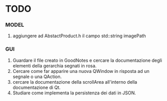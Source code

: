 # TODO

### MODEL
1. aggiungere ad AbstactProduct.h il campo std::string imagePath

### GUI 
1. Guardare il file creato in GoodNotes e cercare la documentazione degli elementi della gerarchia segnati in rosa. 
2. Cercare come far apparire una nuova QWindow in risposta ad un segnale o una QAction.
3. cercare la documentazione della scrollArea all'interno della documentazione di Qt.
4. Studiare come implementa la persistenza dei dati in JSON.